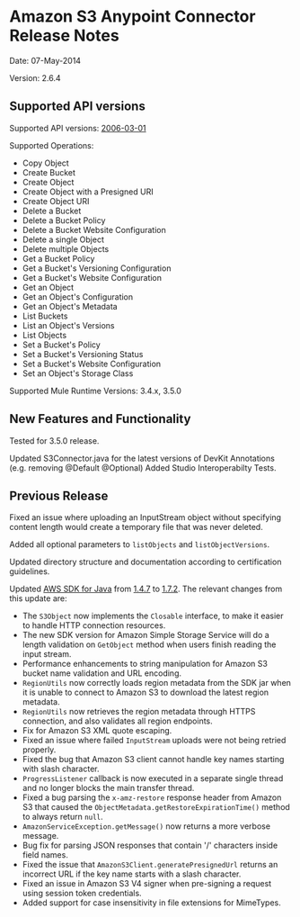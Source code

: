Amazon S3 Anypoint Connector Release Notes
==========================================

Date: 07-May-2014

Version: 2.6.4

Supported API versions
------------------------
Supported API versions: [2006-03-01](http://docs.aws.amazon.com/AmazonS3/latest/API/IntroductionAPI.html)

Supported Operations:

* Copy Object
* Create Bucket
* Create Object
* Create Object with a Presigned URI
* Create Object URI
* Delete a Bucket
* Delete a Bucket Policy
* Delete a Bucket Website Configuration
* Delete a single Object
* Delete multiple Objects
* Get a Bucket Policy
* Get a Bucket's Versioning Configuration
* Get a Bucket's Website Configuration
* Get an Object
* Get an Object's Configuration
* Get an Object's Metadata
* List Buckets
* List an Object's Versions
* List Objects
* Set a Bucket's Policy
* Set a Bucket's Versioning Status
* Set a Bucket's Website Configuration
* Set an Object's Storage Class

Supported Mule Runtime Versions: 3.4.x, 3.5.0

New Features and Functionality
------------------------------

Tested for 3.5.0 release.

Updated S3Connector.java for the latest versions of DevKit Annotations (e.g. removing @Default @Optional)
Added Studio Interoperabilty Tests.

Previous Release
------------------------------

Fixed an issue where uploading an InputStream object without specifying content length would create a temporary file that was never deleted.

Added all optional parameters to `listObjects` and `listObjectVersions`.

Updated directory structure and documentation according to certification guidelines.

Updated [AWS SDK for Java](http://aws.amazon.com/sdkforjava/) from [1.4.7](http://aws.amazon.com/releasenotes/Java/7233847602537543) to [1.7.2](http://aws.amazon.com/releasenotes/Java/3795911094379719). The relevant changes from this update are:

* The `S3Object` now implements the `Closable` interface, to make it easier to handle HTTP connection resources.
* The new SDK version for Amazon Simple Storage Service will do a length validation on `GetObject` method when users finish reading the input stream.
* Performance enhancements to string manipulation for Amazon S3 bucket name validation and URL encoding.
* `RegionUtils` now correctly loads region metadata from the SDK jar when it is unable to connect to Amazon S3 to download the latest region metadata.
* `RegionUtils` now retrieves the region metadata through HTTPS connection, and also validates all region endpoints.
* Fix for Amazon S3 XML quote escaping.
* Fixed an issue where failed `InputStream` uploads were not being retried properly.
* Fixed the bug that Amazon S3 client cannot handle key names starting with slash character.
* `ProgressListener` callback is now executed in a separate single thread and no longer blocks the main transfer thread.
*  Fixed a bug parsing the `x-amz-restore` response header from Amazon S3 that caused the `ObjectMetadata.getRestoreExpirationTime()` method to always return `null`.
* `AmazonServiceException.getMessage()` now returns a more verbose message.
* Bug fix for parsing JSON responses that contain '/' characters inside field names.
* Fixed the issue that `AmazonS3Client.generatePresignedUrl` returns an incorrect URL if the key name starts with a slash character. 
* Fixed an issue in Amazon S3 V4 signer when pre-signing a request using session token credentials.
* Added support for case insensitivity in file extensions for MimeTypes.
